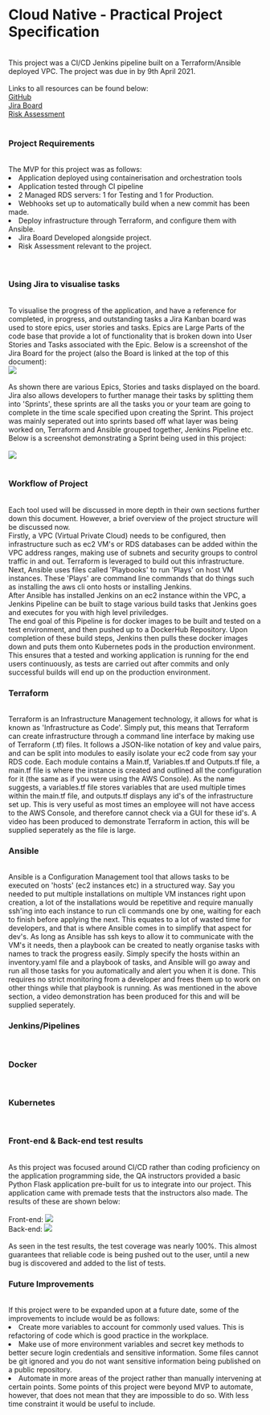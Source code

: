 # Cloud Native - Practical Project Specification  
<br>
This project was a CI/CD Jenkins pipeline built on a Terraform/Ansible deployed VPC. The project was due in by  
9th April 2021.  
<br>
<br>
Links to all resources can be found below:
<br>
<a href="https://github.com/LuKeF-2021/2ndProjectQA_LF/">GitHub</a>
<br>
<a href="https://lukef.atlassian.net/secure/RapidBoard.jspa?rapidView=3&view=planning.nodetail&epics=visible&issueLimit=100">Jira Board</a>
<br>
<a href="Risk Assessment Luke Foster 2ndQAProject.docx">Risk Assessment</a>
<br>
<br>
<h3>Project Requirements</h3>
<br>
The MVP for this project was as follows:
<br>
<li>Application deployed using containerisation and orchestration tools</li>
<li>Application tested through CI pipeline</li>
<li>2 Managed RDS servers: 1 for Testing and 1 for Production.</li>
<li>Webhooks set up to automatically build when a new commit has been made.</li>
<li>Deploy infrastructure through Terraform, and configure them with Ansible.</li>
<li>Jira Board Developed alongside project.</li>
<li>Risk Assessment relevant to the project.</li>
<br>
<br>
<h3>Using Jira to visualise tasks</h3>
<br>
To visualise the progress of the application, and have a reference for completed, in progress, and outstanding tasks a Jira Kanban board was used to store epics,  
user stories and tasks. Epics are Large Parts of the code base that provide a lot of functionality that is broken down into User Stories and Tasks associated with  
the Epic. Below is a screenshot of the Jira Board for the project (also the Board is linked at the top of this document):
<br>
<img src="https://user-images.githubusercontent.com/78487781/114131757-187d2500-98fb-11eb-8d37-2f44fba50b28.JPG">
<br>
<br>
As shown there are various Epics, Stories and tasks displayed on the board. Jira also allows developers to further manage their tasks by splitting  
them into 'Sprints', these sprints are all the tasks you or your team are going to complete in the time scale specified upon creating the Sprint.  
This project was mainly seperated out into sprints based off what layer was being worked on, Terraform and Ansible grouped together, Jenkins Pipeline etc. Below  
is a screenshot demonstrating a Sprint being used in this project:
<br>
<br>
<img src="https://user-images.githubusercontent.com/78487781/114132039-89bcd800-98fb-11eb-8b1f-e9b68b8c0595.JPG">
<br>
<br>
<h3>Workflow of Project</h3>
<br>
Each tool used will be discussed in more depth in their own sections further down this document. However, a brief overview of the project  
structure will be discussed now.
<br>
Firstly, a VPC (Virtual Private Cloud) needs to be configured, then infrastructure such as ec2 VM's or RDS databases can be added within the VPC  
address ranges, making use of subnets and security groups to control traffic in and out. Terraform is leveraged to build out this infrastructure.  
Next, Ansible uses files called 'Playbooks' to run 'Plays' on host VM instances. These 'Plays' are command line commands that do things such as  
installing the aws cli onto hosts or installing Jenkins.  
<br>
After Ansible has installed Jenkins on an ec2 instance within the VPC, a Jenkins Pipeline can be built to stage various build tasks that Jenkins  
goes and executes for you with high level priviledges.  
<br>
The end goal of this Pipeline is for docker images to be built and tested on a test environment, and then pushed up to a DockerHub Repository.  
Upon completion of these build steps, Jenkins then pulls these docker images down and puts them onto Kubernetes pods in the production environment.  
This ensures that a tested and working application is running for the end users continuously, as tests are carried out after commits and only successful  
builds will end up on the production environment.
<br>
<h3>Terraform</h3>
<br>
Terraform is an Infrastructure Management technology, it allows for what is known as 'Infrastructure as Code'. Simply put, this means that Terraform can  
create infrastructure through a command line interface by making use of Terraform (.tf) files. It follows a JSON-like notation of key and value pairs,  
and can be split into modules to easily isolate your ec2 code from say your RDS code. Each module contains a Main.tf, Variables.tf and Outputs.tf file,  
a main.tf file is where the instance is created and outlined all the configuration for it (the same as if you were using the AWS Console). As the name suggests,  
a variables.tf file stores variables that are used multiple times within the main.tf file, and outputs.tf displays any id's of the infrastructure set up.  
This is very useful as most times an employee will not have access to the AWS Console, and therefore cannot check via a GUI for these id's. A video has been  
produced to demonstrate Terraform in action, this will be supplied seperately as the file is large.
<br>
<h3>Ansible</h3>
<br>
Ansible is a Configuration Management tool that allows tasks to be executed on 'hosts' (ec2 instances etc) in a structured way. Say you needed to put  
multiple installations on multiple VM instances right upon creation, a lot of the installations would be repetitive and require manually ssh'ing into  
each instance to run cli commands one by one, waiting for each to finish before applying the next. This equates to a lot of wasted time for developers,  
and that is where Ansible comes in to simplify that aspect for dev's. As long as Ansible has ssh keys to allow it to communicate with the VM's it needs,  
then a playbook can be created to neatly organise tasks with names to track the progress easily. Simply specify the hosts within an inventory.yaml file  
and a playbook of tasks, and Ansible will go away and run all those tasks for you automatically and alert you when it is done. This requires no strict  
monitoring from a developer and frees them up to work on other things while that playbook is running. As was mentioned in the above section, a video  
demonstration has been produced for this and will be supplied seperately.
<br>
<h3>Jenkins/Pipelines</h3>
<br>
<h3>Docker</h3>
<br>
<h3>Kubernetes</h3>
<br>
<h3>Front-end & Back-end test results</h3>
<br>
As this project was focused around CI/CD rather than coding proficiency on the application programming side, the QA instructors provided a basic  
Python Flask application pre-built for us to integrate into our project. This application came with premade tests that the instructors also made.  
The results of these are shown below:  
<br>
<br>
Front-end:
<img src="https://user-images.githubusercontent.com/78487781/114134902-647e9880-9900-11eb-8188-09854b5038ad.JPG">
<br>
Back-end:
<img src="https://user-images.githubusercontent.com/78487781/114134908-66485c00-9900-11eb-80ea-f7c7ea1c9b9d.JPG">
<br>
<br>
As seen in the test results, the test coverage was nearly 100%. This almost guarantees that reliable code is being pushed out to the user,  
until a new bug is discovered and added to the list of tests.
<br>
<h3>Future Improvements</h3>
<br>
If this project were to be expanded upon at a future date, some of the improvements to include would be as follows:
<br>
<li>Create more variables to account for commonly used values. This is refactoring of code which is good practice in the workplace.</li>
<li>Make use of more environment variables and secret key methods to better secure login credentials and sensitive information. Some  
files cannot be git ignored and you do not want sensitive information being published on a public repository.</li>
<li>Automate in more areas of the project rather than manually intervening at certain points. Some points of this project were beyond MVP  
to automate, however, that does not mean that they are impossible to do so. With less time constraint it would be useful to include.</li>
